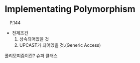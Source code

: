 # Implementating Polymorphism
&nbsp;&nbsp;&nbsp;&nbsp;P.144
- 전제조건
    1. 상속되어있을 것
    2. UPCAST가 되어있을 것.(Generic Access)

폴리모피즘이란?
슈퍼 클래스 



